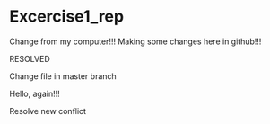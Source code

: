 # Excercise1_rep


Change from my computer!!!
Making some changes here in github!!!

RESOLVED


Change file in master branch

Hello, again!!!

Resolve new conflict






